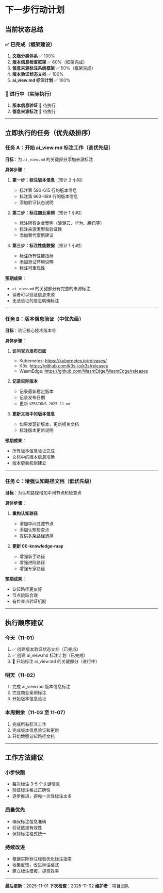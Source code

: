 # 下一步行动计划

## 当前状态总结

### ✅ 已完成（框架建设）

1. **文档分类体系** ✅ 100%
2. **版本信息检查框架** ✅ 60%（框架完成）
3. **信息来源标注系统框架** ✅ 50%（框架完成）
4. **版本验证状态文档** ✅ 100%
5. **ai_view.md 标注计划** ✅ 100%

### 🔄 进行中（实际执行）

1. **版本信息验证** 🔄 待执行
2. **信息来源标注** 🔄 待执行

---

## 立即执行的任务（优先级排序）

### 任务 A：开始 ai_view.md 标注工作（高优先级）

**目标**：为 `ai_view.md` 的关键部分添加来源标注

**具体步骤**：

1. **第一步：标注版本信息**（预计 2 小时）

   - 标注第 590-615 行的版本信息
   - 标注第 663-689 行的版本信息
   - 添加验证状态说明

2. **第二步：标注商业案例**（预计 1 小时）

   - 标注所有企业案例（浪潮云、华为、腾讯等）
   - 标注来源类型和验证性
   - 添加替代案例建议

3. **第三步：标注性能数据**（预计 1 小时）
   - 标注所有性能指标
   - 添加测试环境说明
   - 标注可重现性

**预期成果**：

- `ai_view.md` 的关键部分有完整的来源标注
- 读者可以验证信息来源
- 无法验证的信息明确标注

---

### 任务 B：版本信息验证（中优先级）

**目标**：验证核心技术版本号

**具体步骤**：

1. **访问官方发布页面**

   - Kubernetes: <https://kubernetes.io/releases/>
   - K3s: <https://github.com/k3s-io/k3s/releases>
   - WasmEdge: <https://github.com/WasmEdge/WasmEdge/releases>

2. **记录实际版本**

   - 记录最新稳定版本
   - 记录发布日期
   - 更新 `VERSIONS-2025-11.md`

3. **更新文档中的版本信息**
   - 如果发现新版本，更新相关文档
   - 标注版本更新说明

**预期成果**：

- 所有版本信息验证完成
- 文档中的版本信息准确
- 版本更新机制建立

---

### 任务 C：增强认知路径文档（低优先级）

**目标**：为认知路径增加中间节点和检查点

**具体步骤**：

1. **重构认知路径**

   - 增加中间过渡节点
   - 添加认知检查点
   - 提供多条路径选择

2. **更新 00-knowledge-map**
   - 增强新手路径
   - 增强进阶路径
   - 增强专家路径

**预期成果**：

- 认知路径更友好
- 节点跳跃合理
- 有检查点验证机制

---

## 执行顺序建议

### 今天（11-01）

1. ✅ 创建版本验证状态文档（已完成）
2. ✅ 创建 ai_view.md 标注计划（已完成）
3. 🔄 开始标注 ai_view.md 的关键部分（进行中）

### 明天（11-02）

1. 完成 ai_view.md 版本信息标注
2. 完成商业案例标注
3. 开始版本信息验证

### 本周剩余（11-03 至 11-07）

1. 完成所有标注工作
2. 完成版本信息验证和更新
3. 开始增强认知路径文档

---

## 工作方法建议

### 小步快跑

- 每次标注 3-5 个关键信息
- 验证标注格式正确性
- 逐步推进，避免一次性标注太多

### 质量优先

- 确保标注信息准确
- 验证链接有效性
- 保持标注格式统一

### 持续改进

- 根据实际标注经验优化标注指南
- 收集反馈，改进标注格式
- 建立标注模板，提高效率

---

**最后更新**：2025-11-01 **下次检查**：2025-11-02 **维护者**：项目团队
